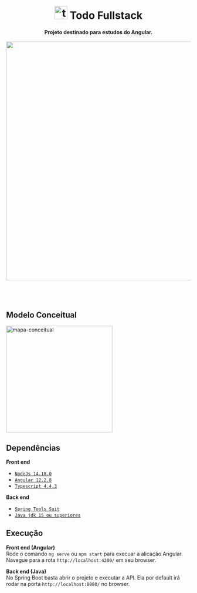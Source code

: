 

<h1 align=center>
  <img width="35" alt="todo-logo" src="https://user-images.githubusercontent.com/55665877/138946855-29136ca2-c575-4c43-ac69-510e7b942739.png">
  <span>Todo Fullstack</span>
  <h4 align=center>
    Projeto destinado para estudos do Angular.
    <br />
    <br />
    <img width="650"src="https://user-images.githubusercontent.com/55665877/138944982-2a04b8d8-8542-4a11-9e96-1b37a0d2d825.jpeg"/>
  </h4>
</h1>
<br />
<br />




## Modelo Conceitual
<img width="290" alt="mapa-conceitual" src="https://user-images.githubusercontent.com/55665877/138962108-9f30b51a-8d33-4ce0-8496-a13cf0fbfb29.png">


## Dependências
**Front end**
- [`NodeJs 14.18.0`](https://nodejs.org/en/download/)
- [`Angular 12.2.8`](https://angular.io/docs)
- [`Typescript 4.4.3`](https://www.typescriptlang.org/)

**Back end**
- [`Spring Tools Suit`](https://spring.io/tools)
- [`Java jdk 15 ou superiores`](https://www.oracle.com/java/technologies/downloads/#jdk17)


## Execução

**Front end (Angular)**<br />
Rode o comando `ng serve` ou `npm start` para execuar a alicação Angular. Navegue para a rota `http://localhost:4200/` em seu browser.

**Back end (Java)**<br />
No Spring Boot basta abrir o projeto e executar a API. Ela por default irá rodar na porta `http://localhost:8080/` no browser.
